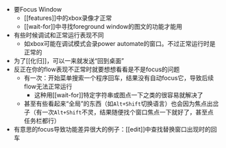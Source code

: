 - 要Focus Window
  - [[features]]中的xbox录像才正常
  - [[wait-for]]中寻找foreground window的图文的功能才能用
- 有些时候调试和正常运行表现不同
  - 如xbox可能在调试模式会录power automate的窗口。不过正常运行时是正常的
- 为了[[化归]]，可以一来就发送“回到桌面”
- 反正在你的flow表现不正常时就要想想看看是不是focus的问题
  - 有一次：开始菜单搜索一个程序回车，结果没有自动focus它，导致后续flow无法正常运行
    - 这种用[[wait-for]]特定字符串或图点一下之类的很容易就解决了
  - 甚至有些看起来“全局”的东西（如`Alt+Shift`切换语言）也会因为焦点出岔子（有一次`Alt+Shift`不灵，结果随便找个窗口焦点一下就好了，甚至点任务栏都行）
- 有意思的focus导致功能差异很大的例子：[[edit]]中查找替换窗口出现时的回车